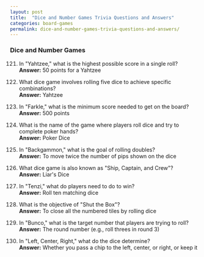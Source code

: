 ```yaml
---
layout: post
title:  "Dice and Number Games Trivia Questions and Answers"
categories: board-games
permalink: dice-and-number-games-trivia-questions-and-answers/
---
```



### Dice and Number Games
121. In "Yahtzee," what is the highest possible score in a single roll?  
    **Answer:** 50 points for a Yahtzee

122. What dice game involves rolling five dice to achieve specific combinations?  
    **Answer:** Yahtzee

123. In "Farkle," what is the minimum score needed to get on the board?  
    **Answer:** 500 points

124. What is the name of the game where players roll dice and try to complete poker hands?  
    **Answer:** Poker Dice

125. In "Backgammon," what is the goal of rolling doubles?  
    **Answer:** To move twice the number of pips shown on the dice

126. What dice game is also known as "Ship, Captain, and Crew"?  
    **Answer:** Liar's Dice

127. In "Tenzi," what do players need to do to win?  
    **Answer:** Roll ten matching dice

128. What is the objective of "Shut the Box"?  
    **Answer:** To close all the numbered tiles by rolling dice

129. In "Bunco," what is the target number that players are trying to roll?  
    **Answer:** The round number (e.g., roll threes in round 3)

130. In "Left, Center, Right," what do the dice determine?  
    **Answer:** Whether you pass a chip to the left, center, or right, or keep it
